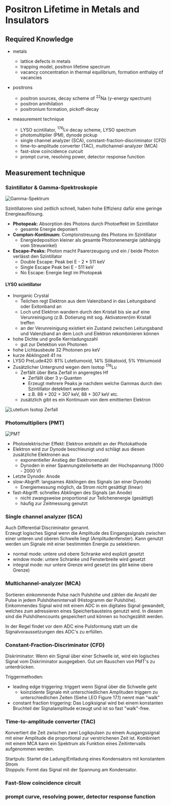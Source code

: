 ﻿# Positron Lifetime in Metals and Insulators


## Required Knowledge
- metals
    - lattice defects in metals
    - trapping model, positron lifetime spectrum
    - vacancy concentration in thermal equilibrium, formation enthalpy of vacancies
    
- positrons
    - positron sources, decay scheme of ${}^{22}\mathrm{Na}$ ($\gamma$-energy spectrum)
    - positron annihilation
    - positronium formation, pickoff-decay
    
- measurement technique
    - LYSO scintillator, ${}^{176}\mathrm{Lu}$ decay scheme, LYSO spectrum
    - photomultiplier (PM), dynode pickup
    - single channel analyzer (SCA), constant-fraction-discriminator (CFD)
    - time-to-amplitude converter (TAC), multichannel-analyzer (MCA)
    - fast-slow coincidence curcuit
    - prompt curve, resolving power, detector response function

## Measurement technique

### Szintillator & Gamma-Spektroskopie

![Gamma-Spektrum](https://upload.wikimedia.org/wikipedia/commons/f/f2/Am-Be-SourceSpectrum.jpg)

Szintillatoren sind zeitlich schnell, haben hohe Effizienz dafür eine geringe Energieauflösung.

- **Photopeak:** Absorption des Photons durch Photoeffekt im Szintillator
    - gesamte Energie deponiert
- **Compton-Kontinuum:** Comptonstreuung des Photons im Szintillator
    - Energiedeposition kleiner als gesamte Photonenenergie (abhängig vom Streuwinkel)
- **Escape-Peaks:** Photon macht Paarerzeugung und ein / beide Photon verlässt den Szintillator
    - Double Escape: Peak bei E - 2 * 511 keV
    - Single Escape Peak bei E - 511 keV
    - No Escape: Energie liegt im Photopeak
    
#### LYSO scintillator
- Inorganic Crystal
    - Teilchen regt Elektron aus dem Valenzband in das Leitungsband oder Exitonband an
    - Loch und Elektron wandern durch den Kristall bis sie auf eine Verunreinigung (z.B. Dotierung mit sog. Aktivatoren)im Kristall treffen
    - an der Verunreinigung existiert ein Zustand zwischen Leitungsband und Valenzband an dem Loch und Elektron rekombinieren können
- hohe Dichte und große Kernladungszahl
    - gut zur Detektion von Photonen
- hohe Lichtausbeute 32 Photonen pro keV
- kurze Abklingzeit 41 ns
- LYSO PreLude420: 81% Lutetiumoxid, 14% Silikatoxid, 5% Yttriumoxid
- Zusätzlicher Untergrund wegen dem Isotop ${}^{176}\mathrm{Lu}$
    - Zerfällt über Beta Zerfall in angeregtes Hf
        - Zerfällt über 3 $\gamma$-Quanten
        - Erzeugt mehrere Peaks je nachdem welche Gammas durch den Szintillator detektiert werden
        - z.B. 88 + 202 + 307 keV, 88 + 307 keV etc.
    - zusätzlich gibt es ein Kontinuum von dem emittierten Elektron

![Lutetium Isotop Zerfall](http://www.qsl.net/k/k0ff/Lu-176/FIG9.gif)


### Photomultipliers (PMT)

![PMT](https://upload.wikimedia.org/wikipedia/commons/5/5f/PhotoMultiplierTubeAndScintillator.jpg)

- Photoelektrischer Effekt: Elektron entsteht an der Photokathode
- Elektron wird zur Dynode beschleunigt und schlägt aus diesen zusätzliche Elektronen aus
    - exponentieller Anstieg der Elektronenzahl
    - Dynoden in einer Spannungsteilerkette an der Hochspannung (1000 - 2000 V)
- Letzte Dynode: Anode
- slow-Abgriff: langsames Abklingen des Signals (an einer Dynode)
    - Energiemessung möglich, da Strom nicht gesättigt (linear)
- fast-Abgriff: schnelles Abklingen des Signals (an Anode)
    - nicht zwangsweise proportional zur Teilchenenergie (gesättigt)
    - häufig zur Zeitmessung genutzt


### Single channel analyzer (SCA)
Auch Differential Discriminator genannt.  
Erzeugt logisches Signal wenn die Amplitude des Eingangssignals zwischen einer
unteren und oberen Schwelle liegt (Amplitudenfenster).
Kann genutzt werden um Signale mit einer bestimmten Energie zu selektieren.

- normal mode: untere und obere Schranke wird explizit gesetzt
- window mode: untere Schranke und Fensterbreite wird gesetzt
- integral mode: nur untere Grenze wird gesetzt (es gibt keine obere Grenze)


### Multichannel-analyzer (MCA)
Sortieren einkommende Pulse nach Pulshöhe und zählen die Anzahl der Pulse in
jedem Pulshöhenintervall (Histogramm der Pulshöhe). Einkommendes Signal wird mit
einem ADC in ein digitales Signal gewandelt, welches zum adressieren eines
Speicherbausteins genutzt wird. In diesem sind die Pulshöhencounts gespeichert
und können so hochgezählt werden.

In der Regel findet vor dem ADC eine Pulsformung statt um die Signalvoraussetzungen
des ADC's zu erfüllen.


### Constant-Fraction-Discriminator (CFD)
Diskriminator: Wenn ein Signal über einer Schwelle ist, wird ein logisches Signal vom Diskriminator ausgegeben. Gut um Rauschen von PMT's zu unterdrücken.

Triggermethoden:

- leading edge triggering: triggert wenn Signal über die Schwelle geht
    - koinzidente Signale mit unterschiedlichen Amplituden triggern zu unterschiedlichen Zeiten (Siehe LEO Figure 17.1) nennt man "walk"
- constant fraction triggering: Das Logiksignal wird bei einem konstanten Bruchteil der Signalamplitude erzeugt und ist so fast "walk"-free. 


### Time-to-amplitude converter (TAC)
Konvertiert die Zeit zwischen zwei Logikpulsen zu einem Ausgangssignal mit einer Amplitude die proportional zur verstrichenen Zeit ist. Kombiniert mit einem MCA kann ein Spektrum als Funktion eines Zeitintervalls aufgenommen werden.

Startpuls: Startet die Ladung/Entladung eines Kondensators mit konstantem Strom  
Stoppuls: Formt das Signal mit der Spannung am Kondensator.


### Fast-Slow coincidence circuit


### prompt curve, resolving power, detector response function


